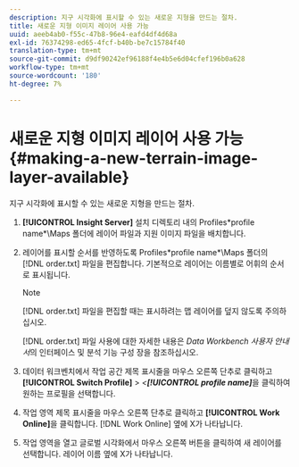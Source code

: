 ```yaml
---
description: 지구 시각화에 표시할 수 있는 새로운 지형을 만드는 절차.
title: 새로운 지형 이미지 레이어 사용 가능
uuid: aeeb4ab0-f55c-47b8-96e4-eafd4df4d68a
exl-id: 76374298-ed65-4fcf-b40b-be7c15784f40
translation-type: tm+mt
source-git-commit: d9df90242ef96188f4e4b5e6d04cfef196b0a628
workflow-type: tm+mt
source-wordcount: '180'
ht-degree: 7%

---
```


# 새로운 지형 이미지 레이어 사용 가능{#making-a-new-terrain-image-layer-available}

지구 시각화에 표시할 수 있는 새로운 지형을 만드는 절차.

1. **[!UICONTROL Insight Server]** 설치 디렉토리 내의 Profiles\*profile name*\Maps 폴더에 레이어 파일과 지원 이미지 파일을 배치합니다.
1. 레이어를 표시할 순서를 반영하도록 Profiles\*profile name*\Maps 폴더의 [!DNL order.txt] 파일을 편집합니다. 기본적으로 레이어는 이름별로 어휘의 순서로 표시됩니다.

   >[!NOTE]
   >
   >[!DNL order.txt] 파일을 편집할 때는 표시하려는 맵 레이어를 덮지 않도록 주의하십시오.

   [!DNL order.txt] 파일 사용에 대한 자세한 내용은 *Data Workbench 사용자 안내서*&#x200B;의 인터페이스 및 분석 기능 구성 장을 참조하십시오.

1. 데이터 워크벤치에서 작업 공간 제목 표시줄을 마우스 오른쪽 단추로 클릭하고 **[!UICONTROL Switch Profile]** > *&lt;**[!UICONTROL profile name]***&#x200B;을 클릭하여 원하는 프로필을 선택합니다.
1. 작업 영역 제목 표시줄을 마우스 오른쪽 단추로 클릭하고 **[!UICONTROL Work Online]**&#x200B;을 클릭합니다. [!DNL Work Online] 옆에 X가 나타납니다.
1. 작업 영역을 열고 글로벌 시각화에서 마우스 오른쪽 버튼을 클릭하여 새 레이어를 선택합니다. 레이어 이름 옆에 X가 나타납니다.
